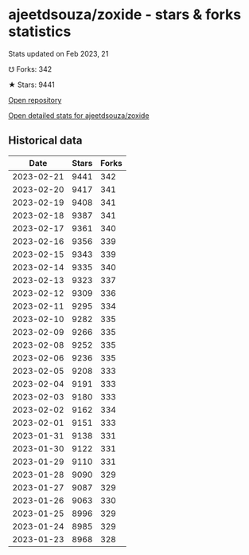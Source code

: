 # ajeetdsouza/zoxide - stars & forks statistics

Stats updated on Feb 2023, 21

☋ Forks: 342

★ Stars: 9441

[Open repository](https://github.com/ajeetdsouza/zoxide)

[Open detailed stats for ajeetdsouza/zoxide](https://reviewgithub.com/rep/ajeetdsouza/zoxide)

## Historical data
| Date | Stars | Forks |
|------|-------|-------|
| 2023-02-21 | 9441 | 342 | 
| 2023-02-20 | 9417 | 341 | 
| 2023-02-19 | 9408 | 341 | 
| 2023-02-18 | 9387 | 341 | 
| 2023-02-17 | 9361 | 340 | 
| 2023-02-16 | 9356 | 339 | 
| 2023-02-15 | 9343 | 339 | 
| 2023-02-14 | 9335 | 340 | 
| 2023-02-13 | 9323 | 337 | 
| 2023-02-12 | 9309 | 336 | 
| 2023-02-11 | 9295 | 334 | 
| 2023-02-10 | 9282 | 335 | 
| 2023-02-09 | 9266 | 335 | 
| 2023-02-08 | 9252 | 335 | 
| 2023-02-06 | 9236 | 335 | 
| 2023-02-05 | 9208 | 333 | 
| 2023-02-04 | 9191 | 333 | 
| 2023-02-03 | 9180 | 333 | 
| 2023-02-02 | 9162 | 334 | 
| 2023-02-01 | 9151 | 333 | 
| 2023-01-31 | 9138 | 331 | 
| 2023-01-30 | 9122 | 331 | 
| 2023-01-29 | 9110 | 331 | 
| 2023-01-28 | 9090 | 329 | 
| 2023-01-27 | 9087 | 329 | 
| 2023-01-26 | 9063 | 330 | 
| 2023-01-25 | 8996 | 329 | 
| 2023-01-24 | 8985 | 329 | 
| 2023-01-23 | 8968 | 328 | 


